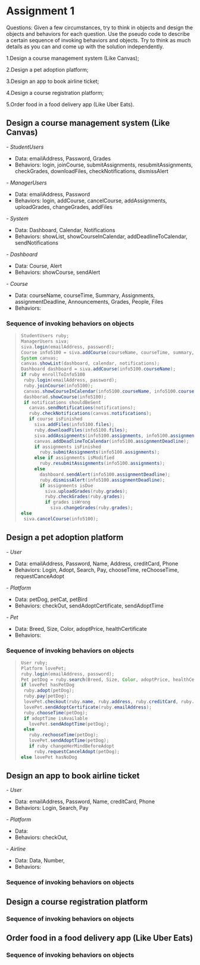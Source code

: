 # Assignment 1

Questions:
Given a few circumstances, try to think in objects and design the objects and behaviors for each question. Use the pseudo code to describe a certain sequence of invoking behaviors and objects. Try to think as much details as you can and come up with the solution independently.

1.Design a course management system (Like Canvas);

2.Design a pet adoption platform;

3.Design an app to book airline ticket;

4.Design a course registration platform;

5.Order food in a food delivery app (Like Uber Eats).

## Design a course management system (Like Canvas)

*- StudentUsers*

* Data: emailAddress, Password, Grades
* Behaviors: login, joinCourse, submitAssignments, resubmitAssignments, checkGrades, downloadFiles, checkNotifications, dismissAlert

*- ManagerUsers*

* Data: emailAddress, Password
* Behaviors: login, addCourse, cancelCourse, addAssignments, uploadGrades, changeGrades, addFiles

*- System*

* Data: Dashboard, Calendar, Notifications
* Behaviors: showList, showCourseInCalendar, addDeadlineToCalendar, sendNotifications

*- Dashboard*

* Data: Course, Alert
* Behaviors: showCourse, sendAlert

*- Course*

* Data: courseName, courseTime, Summary, Assignments, assignmentDeadline, Announcements, Grades, People, Files
* Behaviors: 

### Sequence of invoking behaviors on objects

>```java
>StudentUsers ruby;
>ManagerUsers siva;
>siva.login(emailAddress, password);
>Course info5100 = siva.addCourse(courseName, courseTime, summary, assignments, announcements, grades, people, files);
>System canvas;
>canvas.showList(dashboard, calendar, notifications);
>Dashboard dashboard = siva.addCourse(info5100.courseName);
>if ruby enrollToInfo5100
>  ruby.login(emailAddress, password);
>  ruby.joinCourse(info5100);
>  canvas.showCourseInCalendar(info5100.courseName, info5100.courseTime);
>  dashborad.showCourse(info5100);
>  if notifications shouldBeSent
>    canvas.sendNotifications(notifications);
>    ruby.checkNotifications(canvas.notifications);
>    if course isFinished
>      siva.addFiles(info5100.files);
>      ruby.downloadFiles(info5100.files);
>      siva.addAssignments(info5100.assignments, info5100.assignmentDeadline);
>      canvas.addDeadlineToCalendar(info5100.assignmentDeadline);
>      if assignments isFinished 
>        ruby.submitAssignments(info5100.assignments);
>      else if assignments isModified
>        ruby.resubmitAssignments(info5100.assignments);
>      else
>        dashboard.sendAlert(info5100.assignmentDeadline);
>        ruby.dismissAlert(info5100.assignmentDeadline);
>        if assignments isDue
>          siva.uploadGrades(ruby.grades);
>          ruby.checkGrades(ruby.grades);
>          if grades isWrong
>            siva.changeGrades(ruby.grades);
>else
>  siva.cancelCourse(info5100);  
>```

## Design a pet adoption platform

*- User*

* Data: emailAddress, Password, Name, Address, creditCard, Phone
* Behaviors: Login, Adopt, Search, Pay, chooseTime, reChooseTime, requestCanceAdopt

*- Platform*

* Data: petDog, petCat, petBird
* Behaviors: checkOut, sendAdoptCertificate, sendAdoptTime

*- Pet*

* Data: Breed, Size, Color, adoptPrice, healthCertificate
* Behaviors:

### Sequence of invoking behaviors on objects

>```java
>User ruby;
>Platform lovePet;
>ruby.login(emailAddress, password);
>Pet petDog = ruby.search(Breed, Size, Color, adoptPrice, healthCertificate);
>if lovePet hasPetDog
>  ruby.adopt(petDog);
>  ruby.pay(petDog);
>  lovePet.checkout(ruby.name, ruby.address, ruby.creditCard, ruby.phone);
>  lovePet.sendAdoptCertificate(ruby.emailAddress);
>  ruby.chooseTime(petDog);
>  if adoptTime isAvailable
>    lovePet.sendAdoptTime(petDog);
>  else
>    ruby.rechooseTime(petDog);
>    lovePet.sendAdoptTime(petDog);
>    if ruby changeHerMindBeforeAdopt
>      ruby.requestCancelAdopt(petDog);
>else lovePet hasNoDog
>```

## Design an app to book airline ticket

*- User*

* Data: emailAddress, Password, Name, creditCard, Phone
* Behaviors: Login, Search, Pay

*- Platform*

* Data: 
* Behaviors: checkOut, 

*- Airline*

* Data: Data, Number, 
* Behaviors:

### Sequence of invoking behaviors on objects

## Design a course registration platform

### Sequence of invoking behaviors on objects

## Order food in a food delivery app (Like Uber Eats)

### Sequence of invoking behaviors on objects

